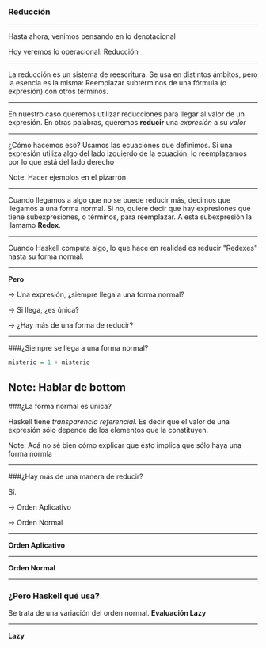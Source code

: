 ### Reducción

----

Hasta ahora, venimos pensando en lo denotacional

Hoy veremos lo operacional: Reducción


----

La reducción es un sistema de reescritura. Se usa en distintos ámbitos, pero la esencia es la misma: Reemplazar subtérminos de una fórmula (o expresión) con otros términos.

----

En nuestro caso queremos utilizar reducciones para llegar al valor de un expresión. En otras palabras, queremos **reducir** una *expresión* a su *valor*

----

¿Cómo hacemos eso? 
Usamos las ecuaciones que definimos. Si una expresión utiliza algo del lado izquierdo de la ecuación, lo reemplazamos por lo que está del lado derecho

Note: Hacer ejemplos en el pizarrón

----

Cuando llegamos a algo que no se puede reducir más, decimos que llegamos
a una forma normal. Si no, quiere decir que hay expresiones que tiene subexpresiones, o términos, para reemplazar. A esta subexpresión la llamamo **Redex**.

----

Cuando Haskell computa algo, lo que hace en realidad es reducir "Redexes" hasta su forma normal.

----
**Pero**

-> Una expresión, ¿siempre llega a una forma normal?

-> Si llega, ¿es única?

-> ¿Hay más de una forma de reducir?

----

###¿Siempre se llega a una forma normal?

```haskell
misterio = 1 + misterio
```

Note: Hablar de bottom
----

###¿La forma normal es única?

Haskell tiene *transparencia referencial*. Es decir que el valor de una expresión sólo depende de los elementos que la constituyen.

Note: Acá no sé bien cómo explicar que ésto implica que sólo haya una forma normla

----

###¿Hay más de una manera de reducir?

Sí.

-> Orden Aplicativo

-> Orden Normal

----

**Orden Aplicativo**

----

**Orden Normal**

----

### ¿Pero Haskell qué usa?

Se trata de una variación del orden normal. **Evaluación Lazy**

----
 
**Lazy**

